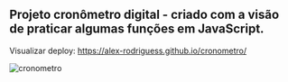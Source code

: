 ## Projeto cronômetro digital - criado com a visão de praticar algumas funções em JavaScript.

Visualizar deploy: https://alex-rodriguess.github.io/cronometro/



![cronometro](https://user-images.githubusercontent.com/94028723/203868509-115df2e5-4f30-487c-acc9-afb7a14e4b4a.png)
